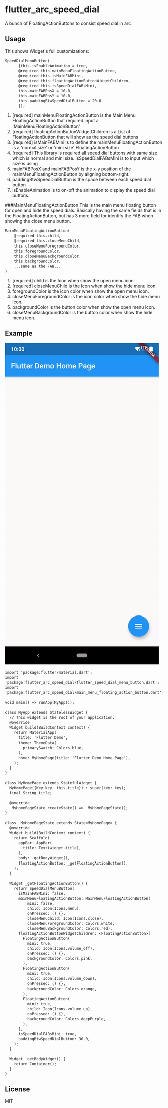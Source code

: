 # flutter_arc_speed_dial

A bunch of FloatingActionButtons to consist speed dial in arc

## Usage

This shows Widget's full customizations:

```
SpeedDialMenuButton(
      {this.isEnableAnimation = true,
      @required this.mainMenuFloatingActionButton,
      @required this.isMainFABMini,
      @required this.floatingActionButtonWidgetChildren,
      @required this.isSpeedDialFABsMini,
      this.mainFABPosX = 10.0,
      this.mainFABPosY = 10.0,
      this.paddingBtwSpeedDialButton = 20.0
      });
```

1. [required] mainMenuFloatingActionButton is the Main Menu FloatingActionButton that required input a 'MainMenuFloatingActionButton'
2. [required] floatingActionButtonWidgetChildren is a List of FloatingActionButton that will show as the speed dial buttons
3. [required] isMainFABMini is to define the mainMenuFloatingActionButton is a 'normal size' or 'mini size' FloatingActionButton
4. [required] This library is required all speed dial buttons with same size which is normal and mini size. isSpeedDialFABsMini is to input which size is using
5. mainFABPosX and mainFABPosY is the x-y position of the mainMenuFloatingActionButton by aligning bottom-right.
6. paddingBtwSpeedDialButton is the space between each speed dial button
7. isEnableAnimation is to on-off the animation to display the speed dial buttons.

###MainMenuFloatingActionButton
This is the main menu floating button for open and hide the speed dials. Basically having the same fields that is in the FloatingActionButton, but has 3 more field for identify the FAB when showing the close menu button.

```
MainMenuFloatingActionButton(
    @required this.child,
    @required this.closeMenuChild,
    this.closeMenuForegroundColor,
    this.foregroundColor,
    this.closeMenuBackgroundColor,
    this.backgroundColor,
    ...same as the FAB...
)
```

1. [required] child is the Icon when show the open menu icon.
2. [required] closeMenuChild is the Icon when show the hide menu icon.
3. foregroundColor is the icon color when show the open menu icon.
4. closeMenuForegroundColor is the icon color when show the hide menu icon.
5. backgroundColor is the button color when show the open menu icon.
6. closeMenuBackgroundColor is the button color when show the hide menu icon.

## Example

![](../on-off-button.gif)

```
import 'package:flutter/material.dart';
import 'package:flutter_arc_speed_dial/flutter_speed_dial_menu_button.dart';
import 'package:flutter_arc_speed_dial/main_menu_floating_action_button.dart';

void main() => runApp(MyApp());

class MyApp extends StatelessWidget {
  // This widget is the root of your application.
  @override
  Widget build(BuildContext context) {
    return MaterialApp(
      title: 'Flutter Demo',
      theme: ThemeData(
        primarySwatch: Colors.blue,
      ),
      home: MyHomePage(title: 'Flutter Demo Home Page'),
    );
  }
}

class MyHomePage extends StatefulWidget {
  MyHomePage({Key key, this.title}) : super(key: key);
  final String title;

  @override
  _MyHomePageState createState() => _MyHomePageState();
}

class _MyHomePageState extends State<MyHomePage> {
  @override
  Widget build(BuildContext context) {
    return Scaffold(
      appBar: AppBar(
        title: Text(widget.title),
      ),
      body: _getBodyWidget(),
      floatingActionButton: _getFloatingActionButton(),
    );
  }

  Widget _getFloatingActionButton() {
    return SpeedDialMenuButton(
      isMainFABMini: false,
      mainMenuFloatingActionButton: MainMenuFloatingActionButton(
          mini: false,
          child: Icon(Icons.menu),
          onPressed: () {},
          closeMenuChild: Icon(Icons.close),
          closeMenuForegroundColor: Colors.white,
          closeMenuBackgroundColor: Colors.red),
      floatingActionButtonWidgetChildren: <FloatingActionButton>[
        FloatingActionButton(
          mini: true,
          child: Icon(Icons.volume_off),
          onPressed: () {},
          backgroundColor: Colors.pink,
        ),
        FloatingActionButton(
          mini: true,
          child: Icon(Icons.volume_down),
          onPressed: () {},
          backgroundColor: Colors.orange,
        ),
        FloatingActionButton(
          mini: true,
          child: Icon(Icons.volume_up),
          onPressed: () {},
          backgroundColor: Colors.deepPurple,
        ),
      ],
      isSpeedDialFABsMini: true,
      paddingBtwSpeedDialButton: 30.0,
    );
  }

  Widget _getBodyWidget() {
    return Container();
  }
}

```

## License

MIT